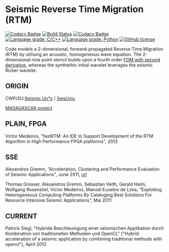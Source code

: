 # Seismic Reverse Time Migration (RTM)

[![Codacy Badge](https://api.codacy.com/project/badge/Grade/660e70a7763a48ef9c322289a6d3cb70)](https://app.codacy.com/app/psiegl/seismic-rtm?utm_source=github.com&utm_medium=referral&utm_content=psiegl/seismic-rtm&utm_campaign=Badge_Grade_Dashboard)
[![Build Status](https://circleci.com/gh/psiegl/seismic-rtm.svg?style=svg)](https://circleci.com/gh/psiegl/seismic-rtm)
[![Codacy Badge](https://api.codacy.com/project/badge/Grade/2db350f5b41b44d19403ab0a51350ef6)](https://www.codacy.com/app/psiegl/seismic-rtm?utm_source=github.com&amp;utm_medium=referral&amp;utm_content=psiegl/seismic-rtm&amp;utm_campaign=Badge_Grade)
[![Language grade: C/C++](https://img.shields.io/lgtm/grade/cpp/g/psiegl/seismic-rtm.svg?logo=lgtm&logoWidth=18)](https://lgtm.com/projects/g/psiegl/seismic-rtm/context:cpp)
[![Language grade: Python](https://img.shields.io/lgtm/grade/python/g/psiegl/seismic-rtm.svg?logo=lgtm&logoWidth=18)](https://lgtm.com/projects/g/psiegl/seismic-rtm/context:python)
[![GitHub license](https://img.shields.io/github/license/psiegl/seismic-rtm.svg)](https://raw.githubusercontent.com/psiegl/seismic-rtm/master/LICENSE.MIT)

Code models a 2-dimensional, forward-propagated Reverse Time Migration (RTM) by utilising an acoustic, homogeneous wave equation.
The 2-dimensional nine point stencil builds upon a fourth order [FDM with second derivative](https://en.wikipedia.org/wiki/Five-point_stencil#Higher_derivatives), whereas the synthethic initial wavelet leverages the seismic Ricker wavelet.

## ORIGIN

  CWP/SU:[Seismic Un*x](https://pubs.usgs.gov/of/2001/of01-326/HTML/SEISUNIX.HTM) / [SeisUnix](https://github.com/JohnWStockwellJr/SeisUnix)

  [MADAGASCAR project](http://www.ahay.org/)

## PLAIN, FPGA

  Victor Medeiros, "fastRTM: An IDE to Support Development of the RTM Algorithm in High Performance FPGA platforms", 2013

## SSE

  Alexandros Gremm, "Acceleration, Clustering and Performance Evaluation of Seismic Applications", June 2011, [url](https://github.com/agremm/Seismic)

  Thomas Grosser, Alexandros Gremm, Sebastian Veith, Gerald Heim, Wolfgang Rosenstiel, Victor Medeiros, Manoel Eusebio de Lima, "Exploiting Heterogeneous Computing Platforms By Cataloging Best Solutions For Resource Intensive Seismic Applications", Mai 2011

## CURRENT

  Patrick Siegl, "Hybride Beschleunigung einer seismischen Applikation durch Kombination von traditionellen Methoden und OpenCL" ("Hybrid acceleration of a seismic application by combining traditional methods with opencl"), April 2012
